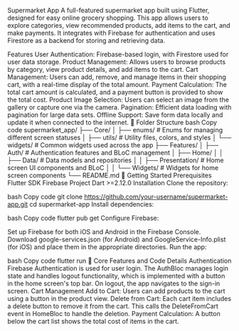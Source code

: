Supermarket App 
A full-featured supermarket app built using Flutter, designed for easy online grocery shopping. This app allows users to explore categories, view recommended products, add items to the cart, and make payments. It integrates with Firebase for authentication and uses Firestore as a backend for storing and retrieving data.

Features
User Authentication: Firebase-based login, with Firestore used for user data storage.
Product Management: Allows users to browse products by category, view product details, and add items to the cart.
Cart Management: Users can add, remove, and manage items in their shopping cart, with a real-time display of the total amount.
Payment Calculation: The total cart amount is calculated, and a payment button is provided to show the total cost.
Product Image Selection: Users can select an image from the gallery or capture one via the camera.
Pagination: Efficient data loading with pagination for large data sets.
Offline Support: Save form data locally and update it when connected to the internet.
📂 Folder Structure
bash
Copy code
supermarket_app/
├── Core/
│   ├── enums/              # Enums for managing different screen statuses
│   ├── utils/              # Utility files, colors, and styles
│   └── widgets/            # Common widgets used across the app
├── Features/
│   ├── Auth/               # Authentication features and BLoC management
│   ├── Home/
│   │   ├── Data/           # Data models and repositories
│   │   ├── Presentation/   # Home screen UI components and BLoC
│   │   └── Widgets/        # Widgets for home screen components
└── README.md
🚀 Getting Started
Prerequisites
Flutter SDK
Firebase Project
Dart >=2.12.0
Installation
Clone the repository:

bash
Copy code
git clone https://github.com/your-username/supermarket-app.git
cd supermarket-app
Install dependencies:

bash
Copy code
flutter pub get
Configure Firebase:

Set up Firebase for both iOS and Android in the Firebase Console.
Download google-services.json (for Android) and GoogleService-Info.plist (for iOS) and place them in the appropriate directories.
Run the app:

bash
Copy code
flutter run
🧩 Core Features and Code Details
Authentication
Firebase Authentication is used for user login.
The AuthBloc manages login state and handles logout functionality, which is implemented with a button in the home screen's top bar.
On logout, the app navigates to the sign-in screen.
Cart Management
Add to Cart: Users can add products to the cart using a button in the product view.
Delete from Cart: Each cart item includes a delete button to remove it from the cart. This calls the DeleteFromCart event in HomeBloc to handle the deletion.
Payment Calculation: A button below the cart list shows the total cost of items in the cart.
